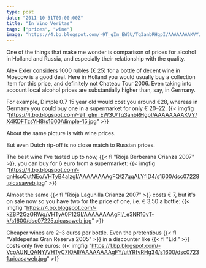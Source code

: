 ```yaml
---
type: post
date: "2011-10-31T00:00:00Z"
title: "In Vino Veritas"
tags: ["prices", "wine"]
image: "https://4.bp.blogspot.com/-9T_gIm_EW3U/Tq3anbRHgpI/AAAAAAAAKVY/X4KDFTzsYH8/s1600/dimple-15.jpg"
---
```


One of the things that make me wonder is comparison of prices for alcohol in Holland and Russia, and especially their relationship with the quality.

Alex Exler [considers](http://exler.ru/blog/item/10711/) 1000 rubles (€ 25) for a bottle of decent wine in Moscow is a good deal. Here in Holland you would usually buy a collection item for this price, and definitely not Chateau Tour 2006. Even taking into account local alcohol prices are substantially higher than, say, in Germany.

<!--more-->

For example, Dimple 0.7 15 year old would cost you around €28, whereas in Germany you could buy one in a supermarket for only € 20­­–22.
{{< imgfig "https://4.bp.blogspot.com/-9T_gIm_EW3U/Tq3anbRHgpI/AAAAAAAAKVY/X4KDFTzsYH8/s1600/dimple-15.jpg" >}}

About the same picture is with wine prices.

But even Dutch rip-off is no close match to Russian prices.

The best wine I've tasted up to now, {{< fl "Rioja Berberana Crianza 2007" >}}, you can buy for 6 euro from a supermarket:
{{< imgfig "https://4.bp.blogspot.com/-qnHsoCutNEo/VHTyB4aIzgI/AAAAAAAAgFQ/27qqALYfID4/s1600/dsc07228.picasaweb.jpg" >}}

Almost the same {{< fl "Rioja Lagunilla Crianza 2007" >}} costs € 7, but it's on sale now so you have two for the price of one, i.e. € 3.50 a bottle:
{{< imgfig "https://4.bp.blogspot.com/-kZ8P2GzGRWg/VHTyA0F12GI/AAAAAAAAgFI/_e3NR16vT-k/s1600/dsc07225.picasaweb.jpg" >}}

Cheaper wines are 2–3 euros per bottle. Even the pretentious {{< fl "Valdepeñas Gran Reserva 2005" >}} in a discounter like {{< fl "Lidl" >}} costs only five euros:
{{< imgfig "https://1.bp.blogspot.com/-VcoAUN_QANY/VHTyC7IOAlI/AAAAAAAAgFY/utYRfvRHg34/s1600/dsc07231.picasaweb.jpg" >}}
